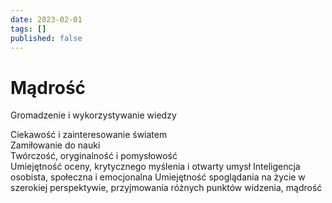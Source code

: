 ```yaml
---
date: 2023-02-01
tags: []
published: false
---
```

# Mądrość

Gromadzenie i wykorzystywanie wiedzy

Ciekawość i zainteresowanie światem  
Zamiłowanie do nauki  
Twórczość, oryginalność i pomysłowość  
Umiejętność oceny, krytycznego myślenia i otwarty umysł Inteligencja osobista, społeczna i emocjonalna
Umiejętność spoglądania na życie w szerokiej perspektywie, przyjmowania różnych punktów widzenia, mądrość